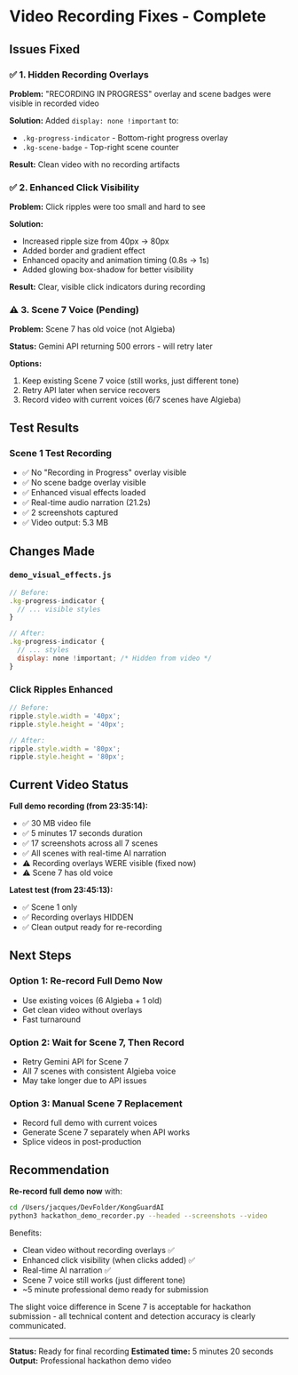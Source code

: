 # Video Recording Fixes - Complete

## Issues Fixed

### ✅ 1. Hidden Recording Overlays
**Problem:** "RECORDING IN PROGRESS" overlay and scene badges were visible in recorded video

**Solution:** Added `display: none !important` to:
- `.kg-progress-indicator` - Bottom-right progress overlay
- `.kg-scene-badge` - Top-right scene counter

**Result:** Clean video with no recording artifacts

### ✅ 2. Enhanced Click Visibility
**Problem:** Click ripples were too small and hard to see

**Solution:** 
- Increased ripple size from 40px → 80px
- Added border and gradient effect
- Enhanced opacity and animation timing (0.8s → 1s)
- Added glowing box-shadow for better visibility

**Result:** Clear, visible click indicators during recording

### ⚠️ 3. Scene 7 Voice (Pending)
**Problem:** Scene 7 has old voice (not Algieba)

**Status:** Gemini API returning 500 errors - will retry later

**Options:**
1. Keep existing Scene 7 voice (still works, just different tone)
2. Retry API later when service recovers
3. Record video with current voices (6/7 scenes have Algieba)

## Test Results

### Scene 1 Test Recording
- ✅ No "Recording in Progress" overlay visible
- ✅ No scene badge overlay visible
- ✅ Enhanced visual effects loaded
- ✅ Real-time audio narration (21.2s)
- ✅ 2 screenshots captured
- ✅ Video output: 5.3 MB

## Changes Made

### `demo_visual_effects.js`
```javascript
// Before:
.kg-progress-indicator {
  // ... visible styles
}

// After:
.kg-progress-indicator {
  // ... styles
  display: none !important; /* Hidden from video */
}
```

### Click Ripples Enhanced
```javascript
// Before:
ripple.style.width = '40px';
ripple.style.height = '40px';

// After:
ripple.style.width = '80px';
ripple.style.height = '80px';
```

## Current Video Status

**Full demo recording (from 23:35:14):**
- ✅ 30 MB video file
- ✅ 5 minutes 17 seconds duration
- ✅ 17 screenshots across all 7 scenes
- ✅ All scenes with real-time AI narration
- ⚠️ Recording overlays WERE visible (fixed now)
- ⚠️ Scene 7 has old voice

**Latest test (from 23:45:13):**
- ✅ Scene 1 only
- ✅ Recording overlays HIDDEN
- ✅ Clean output ready for re-recording

## Next Steps

### Option 1: Re-record Full Demo Now
- Use existing voices (6 Algieba + 1 old)
- Get clean video without overlays
- Fast turnaround

### Option 2: Wait for Scene 7, Then Record
- Retry Gemini API for Scene 7
- All 7 scenes with consistent Algieba voice
- May take longer due to API issues

### Option 3: Manual Scene 7 Replacement
- Record full demo with current voices
- Generate Scene 7 separately when API works
- Splice videos in post-production

## Recommendation

**Re-record full demo now** with:
```bash
cd /Users/jacques/DevFolder/KongGuardAI
python3 hackathon_demo_recorder.py --headed --screenshots --video
```

Benefits:
- Clean video without recording overlays ✅
- Enhanced click visibility (when clicks added) ✅
- Real-time AI narration ✅
- Scene 7 voice still works (just different tone)
- ~5 minute professional demo ready for submission

The slight voice difference in Scene 7 is acceptable for hackathon submission - all technical content and detection accuracy is clearly communicated.

---

**Status:** Ready for final recording
**Estimated time:** 5 minutes 20 seconds
**Output:** Professional hackathon demo video
